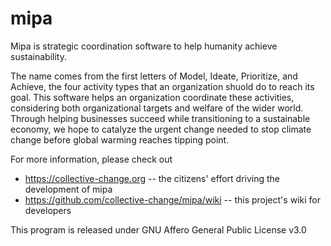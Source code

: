 # mipa

Mipa is strategic coordination software to help humanity achieve sustainability. 

The name comes from the first letters of Model, Ideate, Prioritize, and Achieve, the four activity types that an organization shuold do to reach its goal. This software helps an organization coordinate these activities, considering both organizational targets and welfare of the wider world. Through helping businesses succeed while transitioning to a sustainable economy, we hope to catalyze the urgent change needed to stop climate change before global warming reaches tipping point.

For more information, please check out 
* https://collective-change.org -- the citizens' effort driving the development of mipa
* https://github.com/collective-change/mipa/wiki -- this project's wiki for developers

This program is released under GNU Affero General Public License v3.0
